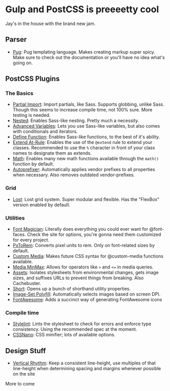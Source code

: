 # Gulp and PostCSS is preeeetty cool
Jay's in the house with the brand new jam.

## Parser
- [Pug](https://pugjs.org/): Pug templating language. Makes creating markup super spicy. Make sure to check out the documentation or you'll have no idea what's going on.

## PostCSS Plugins
### The Basics
- [Partial Import](https://github.com/jonathantneal/postcss-partial-import): Import partials, like Sass. Supports globbing, unlike Sass. Though this seems to increase compile time, not 100% sure. More testing is needed.
- [Nested](https://github.com/postcss/postcss-nested): Enables Sass-like nesting. Pretty much a necessity.
- [Advanced Variables](https://github.com/jonathantneal/postcss-advanced-variables): Lets you use Sass-like variables, but also comes with conditionals and iterators.
- [Define Function](https://www.npmjs.com/package/postcss-define-function): Enables Sass-like functions, to the best of it's ability.
- [Extend At-Rule](https://github.com/jonathantneal/postcss-extend-rule): Enables the use of the `@extend` rule to extend your classes. Recommended to use the `%` character in front of your class names to designate them as extends.
- [Math](https://github.com/shauns/postcss-math): Enables many new math functions available through the `math()` function by default.
- [Autoprefixer](https://github.com/postcss/autoprefixer): Automatically applies vendor prefixes to all properties when necessary. Also removes outdated vendor-prefixes.

### Grid
- [Lost](http://lostgrid.org/): Lost grid system. Super modular and flexible. Has the "FlexBox" version enabled by default.

### Utilities
- [Font Magician](https://github.com/jonathantneal/postcss-font-magician): Literally does everything you could ever want for @font-faces. Check the site for options, you're gonna need them customized for every project.
- [PxToRem](https://github.com/cuth/postcss-pxtorem): Converts pixel units to rem. Only on font-related sizes by default.
- [Custom Media](https://github.com/postcss/postcss-custom-media): Makes future CSS syntax for @custom-media functions available.
- [Media MinMax](https://github.com/postcss/postcss-media-minmax): Allows for operators like `>` and `<=` in media queries.
- [Assets](https://github.com/borodean/postcss-assets): Isolates stylesheets from environmental changes, gets image sizes, and suffixes URLs to prevent things from breaking. Also Cachebuster.
- [Short](https://github.com/jonathantneal/postcss-short): Opens up a bunch of shorthand utility properties.
- [Image-Set Polyfill](https://github.com/SuperOl3g/postcss-image-set-polyfill): Automatically selects images based on screen DPI.
- [FontAwesome](https://github.com/dan-gamble/postcss-font-awesome): Adds a succinct way of generating FontAwesome icons

### Compile time
- [Stylelint](https://github.com/stylelint/stylelint): Lints the stylesheet to check for errors and enforce type consistency. Using the recommended spec at the moment.
- [CSSNano](http://cssnano.co/): CSS minifier; lots of available options.

## Design Stuff
- [Vertical Rhythm](https://zellwk.com/blog/why-vertical-rhythms/): Keep a consistent line-height, use multiples of that line-height when determining spacing and margins whenever possible on the site

More to come
